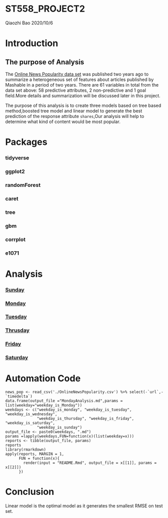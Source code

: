 ST558\_PROJECT2
================
Qiaozhi Bao
2020/10/6

# Introduction

## The purpose of Analysis

The [Online News Popularity data
set](%22https://archive.ics.uci.edu/ml/datasets/Online+News+Popularity%22)
was published two years ago to summarize a heterogeneous set of features
about articles published by Mashable in a period of two years. There are
61 variables in total from the data set above: 58 predictive attributes,
2 non-predictive and 1 goal field.More details and summarization will be
discussed later in this project.

The purpose of this analysis is to create three models based on tree based method,boosted tree model and linear model to generate the best prediction of the response attribute ``shares``,Our analysis will help to determine what kind of content would be most popular.

# Packages
### tidyverse
### ggplot2
### randomForest
### caret
### tree
### gbm
### corrplot
### e1071

# Analysis 
### [Sunday](weekday_is_sunday.md)
### [Monday](https://github.com/QIAOZHIBAO0104/ST558-Project2/blob/main/weekday_is_monday.md)
### [Tuesday](https://github.com/QIAOZHIBAO0104/ST558-Project2/blob/main/weekday_is_tuesday.md)
### [Thrusday](https://github.com/QIAOZHIBAO0104/ST558-Project2/blob/main/weekday_is_thursday.md)
### [Friday](https://github.com/QIAOZHIBAO0104/ST558-Project2/blob/main/weekday_is_friday.md)
### [Saturday](https://github.com/QIAOZHIBAO0104/ST558-Project2/blob/main/weekday_is_saturday.md)


# Automation Code
```{r}
news_pop <- read_csv('./OnlineNewsPopularity.csv') %>% select(-`url`,-`timedelta`)
data.frame(output_file ="MondayAnalysis.md",params = list(weekday="weekday_is_Monday"))
weekdays <- c("weekday_is_monday", "weekday_is_tuesday", "weekday_is_wednesday",
              "weekday_is_thursday", "weekday_is_friday", "weekday_is_saturday",
              "weekday_is_sunday")
output_file <- paste0(weekdays, ".md")
params =lapply(weekdays,FUN=function(x)(list(weekday=x)))
reports <- tibble(output_file, params)
reports
library(rmarkdown)
apply(reports, MARGIN = 1,
      FUN = function(x){
        render(input = "README.Rmd", output_file = x[[1]], params = x[[2]])
      })
```

# Conclusion
Linear model is the optimal model as it generates the smallest RMSE on test set.
